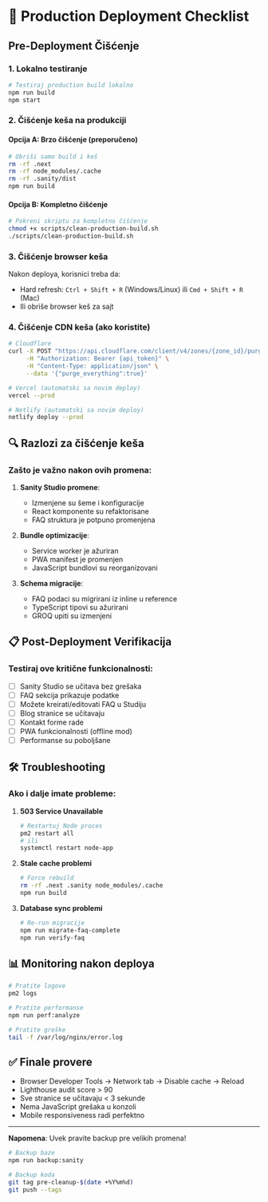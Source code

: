 # 🚀 Production Deployment Checklist

## Pre-Deployment Čišćenje

### 1. Lokalno testiranje
```bash
# Testiraj production build lokalno
npm run build
npm start
```

### 2. Čišćenje keša na produkciji

#### Opcija A: Brzo čišćenje (preporučeno)
```bash
# Obriši samo build i keš
rm -rf .next
rm -rf node_modules/.cache
rm -rf .sanity/dist
npm run build
```

#### Opcija B: Kompletno čišćenje
```bash
# Pokreni skriptu za kompletno čišćenje
chmod +x scripts/clean-production-build.sh
./scripts/clean-production-build.sh
```

### 3. Čišćenje browser keša

Nakon deploya, korisnici treba da:
- Hard refresh: `Ctrl + Shift + R` (Windows/Linux) ili `Cmd + Shift + R` (Mac)
- Ili obriše browser keš za sajt

### 4. Čišćenje CDN keša (ako koristite)

```bash
# Cloudflare
curl -X POST "https://api.cloudflare.com/client/v4/zones/{zone_id}/purge_cache" \
     -H "Authorization: Bearer {api_token}" \
     -H "Content-Type: application/json" \
     --data '{"purge_everything":true}'

# Vercel (automatski sa novim deploy)
vercel --prod

# Netlify (automatski sa novim deploy)
netlify deploy --prod
```

## 🔍 Razlozi za čišćenje keša

### Zašto je važno nakon ovih promena:

1. **Sanity Studio promene**: 
   - Izmenjene su šeme i konfiguracije
   - React komponente su refaktorisane
   - FAQ struktura je potpuno promenjena

2. **Bundle optimizacije**:
   - Service worker je ažuriran
   - PWA manifest je promenjen
   - JavaScript bundlovi su reorganizovani

3. **Schema migracije**:
   - FAQ podaci su migrirani iz inline u reference
   - TypeScript tipovi su ažurirani
   - GROQ upiti su izmenjeni

## 📋 Post-Deployment Verifikacija

### Testiraj ove kritične funkcionalnosti:

- [ ] Sanity Studio se učitava bez grešaka
- [ ] FAQ sekcija prikazuje podatke
- [ ] Možete kreirati/editovati FAQ u Studiju
- [ ] Blog stranice se učitavaju
- [ ] Kontakt forme rade
- [ ] PWA funkcionalnosti (offline mod)
- [ ] Performanse su poboljšane

## 🛠️ Troubleshooting

### Ako i dalje imate probleme:

1. **503 Service Unavailable**
   ```bash
   # Restartuj Node proces
   pm2 restart all
   # ili
   systemctl restart node-app
   ```

2. **Stale cache problemi**
   ```bash
   # Force rebuild
   rm -rf .next .sanity node_modules/.cache
   npm run build
   ```

3. **Database sync problemi**
   ```bash
   # Re-run migracije
   npm run migrate-faq-complete
   npm run verify-faq
   ```

## 📊 Monitoring nakon deploya

```bash
# Pratite logove
pm2 logs

# Pratite performanse
npm run perf:analyze

# Pratite greške
tail -f /var/log/nginx/error.log
```

## ✅ Finale provere

- Browser Developer Tools → Network tab → Disable cache → Reload
- Lighthouse audit score > 90
- Sve stranice se učitavaju < 3 sekunde
- Nema JavaScript grešaka u konzoli
- Mobile responsiveness radi perfektno

---

**Napomena**: Uvek pravite backup pre velikih promena!

```bash
# Backup baze
npm run backup:sanity

# Backup koda
git tag pre-cleanup-$(date +%Y%m%d)
git push --tags
```